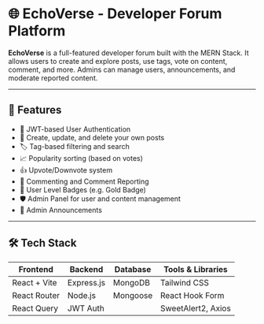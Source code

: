 # 🌐 EchoVerse - Developer Forum Platform

**EchoVerse** is a full-featured developer forum built with the MERN Stack. It allows users to create and explore posts, use tags, vote on content, comment, and more. Admins can manage users, announcements, and moderate reported content.

---

## 🚀 Features

- 🔐 JWT-based User Authentication
- 📝 Create, update, and delete your own posts
- 🏷️ Tag-based filtering and search
- 📈 Popularity sorting (based on votes)
- 👍 Upvote/Downvote system
- 💬 Commenting and Comment Reporting
- 🥇 User Level Badges (e.g. Gold Badge)
- 🛡️ Admin Panel for user and content management
- 📢 Admin Announcements

---

## 🛠 Tech Stack

| Frontend       | Backend      | Database | Tools & Libraries   |
|----------------|--------------|----------|----------------------|
| React + Vite   | Express.js   | MongoDB  | Tailwind CSS         |
| React Router   | Node.js      | Mongoose | React Hook Form      |
| React Query    | JWT Auth     |          | SweetAlert2, Axios   |


